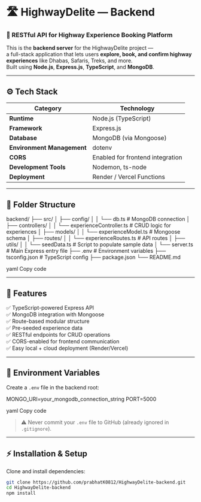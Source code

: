 # 🛣️ HighwayDelite — Backend

### 🚀 RESTful API for Highway Experience Booking Platform

This is the **backend server** for the HighwayDelite project —  
a full-stack application that lets users **explore, book, and confirm highway experiences** like Dhabas, Safaris, Treks, and more.  
Built using **Node.js**, **Express.js**, **TypeScript**, and **MongoDB**.

---

## ⚙️ Tech Stack

| Category | Technology |
|-----------|-------------|
| **Runtime** | Node.js (TypeScript) |
| **Framework** | Express.js |
| **Database** | MongoDB (via Mongoose) |
| **Environment Management** | dotenv |
| **CORS** | Enabled for frontend integration |
| **Development Tools** | Nodemon, ts-node |
| **Deployment** | Render / Vercel Functions |

---

## 📂 Folder Structure

backend/
├── src/
│ ├── config/
│ │ └── db.ts # MongoDB connection
│ ├── controllers/
│ │ └── experienceController.ts # CRUD logic for experiences
│ ├── models/
│ │ └── experienceModel.ts # Mongoose schema
│ ├── routes/
│ │ └── experienceRoutes.ts # API routes
│ ├── utils/
│ │ └── seedData.ts # Script to populate sample data
│ └── server.ts # Main Express entry file
├── .env # Environment variables
├── tsconfig.json # TypeScript config
├── package.json
└── README.md

yaml
Copy code

---

## 🧠 Features

✅ TypeScript-powered Express API  
✅ MongoDB integration with Mongoose  
✅ Route-based modular structure  
✅ Pre-seeded experience data  
✅ RESTful endpoints for CRUD operations  
✅ CORS-enabled for frontend communication  
✅ Easy local + cloud deployment (Render/Vercel)

---

## 🔑 Environment Variables

Create a `.env` file in the backend root:

MONGO_URI=your_mongodb_connection_string
PORT=5000

yaml
Copy code

> ⚠️ Never commit your `.env` file to GitHub (already ignored in `.gitignore`).

---

## ⚡ Installation & Setup

Clone and install dependencies:
```bash
git clone https://github.com/prabhatK0812/HighwayDelite-backend.git
cd HighwayDelite-backend
npm install
